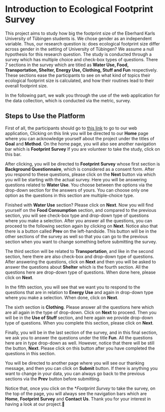 # Introduction to Ecological Footprint Survey
This project aims to study how big the footprint size of the Eberhard Karls University of Tübingen students is. We chose gender as an independent variable. Thus, our research question is: does ecological footprint size differ across gender in the setting of University of Tübingen? We assume a null hypothesis for this research question. The study is conducted through a survey which has multiple choice and check-box types of questions. There 7 sections in the survey which are titled as **Water Use, Food, Transportation, Shelter, Energy Use, Clothing, Stuff and Fun** respectively. These sections ease the participants to see on what kind of topics their ecological footprint size is calculated, and how their routines lead to their overall footprint size.

In the following part, we walk you through the use of the web application for the data collection, which is conducted via the metric, survey.
## Steps to Use the Platform
First of all, the participants should go to [this link](http://18.185.61.4:portNum) to go to our web application, Clicking on this link you will be directed to our **Home** page where you can acknowledge yourself about the project under the titles of **Goal** and **Method**. On the home page, you will also see another navigation bar which is **Footprint Survey** If you are volunteer to take the study, click on this bar.

After clicking, you will be directed to **Footprint Survey** whose first section is **Background Questionnaire**, which is considered as a consent form. After you respond to these questions, please click on the **Next** button via which you will be starting with the actual survey. Here you will be answering questions related to **Water Use**. You choose between the options via the drop-down section for the answers of yours. You can choose only one option as the questions in this section are multiple-choice type.

Finished with **Water Use** section? Please click on **Next**. Now you will find yourself on the **Food Consumption** section, and compared to the previous section, you will see check-box type and drop-down type of questions where you make a selection. After you answer all the questions, you can proceed to the following section again by clicking on **Next**. Notice also that there is a button called **Prev** on the left-handside. This button will be in the other sections of the survey as well so that you can go to the previous section when you want to change something before submitting the survey.

The third section will be related to **Transportation**, and like in the second section, here there are also check-box and drop-down type of questions. After answering the questions, click on **Next** and then you will be asked to answer the questions about **Shelter** which is the fourth section. All the questions here are drop-down  type of questions. When done here, please click on **Next**.

In the fifth section, you will see that we want you to respond to the questions that are in relation to **Energy Use** and again in drop-down type where you make a selection. When done, click on **Next**.

The sixth section is **Clothing**. Please answer all the questions here which are all again in the type of drop-down. Click on **Next** to proceed. Then you will be in the **Use of Stuff** section, and here again we provide drop-down type of questions. When you complete this section, please click on **Next**.

Finally, you will be in the last section of the survey, and in this final section, we ask you to answer the questions under the title **Fun**. All the questions here are in type drop-down as well. However, notice that there will be still the button, **Next**. Please click on this button after you have completed the questions in this section.

You will be directed to another page where you will see our thanking message, and then you can click on **Submit** button. If there is anything you want to change in your data, you can always go back to the previous sections via the **Prev** button before submitting.

Notice that, once you click on the **Footprint Survey* to take the survey, on the top of the page, you will always see the navigation bars which are **Home**, **Footprint Survey** and **Contact Us**.
Thank you for your interest in having a look at our project.:slightly_smiling_face:



```bash

```
